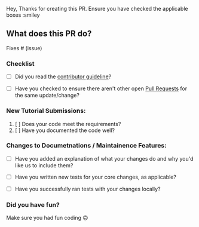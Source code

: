 Hey, Thanks for creating this PR. Ensure you have checked the applicable boxes :smiley

## What does this PR do?

Fixes # (issue)

### Checklist

- [ ] Did you read the [contributor guideline](https://github.com/madewithml/hacktoberfest/blob/main/CONTRIBUTING.md)?

- [ ] Have you checked to ensure there aren't other open [Pull Requests](https://github.com/madewithml/hacktoberfest/pulls) for the same update/change?

### New Tutorial Submissions:

1. [ ] Does your code meet the requirements?
2. [ ] Have you documented the code well?

### Changes to Documetnations / Maintainence Features:

- [ ] Have you added an explanation of what your changes do and why you'd like us to include them?
- [ ] Have you written new tests for your core changes, as applicable?
- [ ] Have you successfully ran tests with your changes locally?


### Did you have fun?
Make sure you had fun coding 🙃
